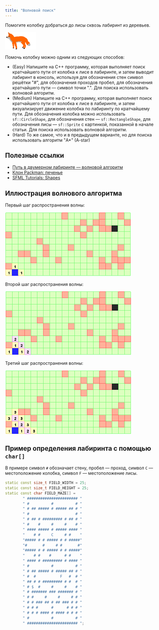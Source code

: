 ```yaml
---
title: "Волновой поиск"
---
```


Помогите колобку добраться до лисы сквозь лабиринт из деревьев.

![Картинка лисы](assets/fox.svg/fox_standing.png)

Помочь колобку можно одним из следующих способов:

- (Easy) Напишите на C++ программу, которая выполняет поиск кратчайшего пути от колобка к лисе в лабиринте, и затем выводит лабиринт в консоль, используя для обозначения стен символ решётки "#", для обозначения проходов пробел, для обозначения кратчайшего пути &mdash; символ точки ".". Для поиска использовать волновой алгоритм.
- (Medium) Напишите на C++ программу, которая выполняет поиск кратчайшего пути от колобка к лисе в лабиринте, и затем визуализирует движение колобка по лабиринту по кратчайшему пути. Для обозначения колобка можно использовать `sf::CircleShape`, для обозначения стен &mdash; `sf::RectangleShape`, для обозначения лисы &mdash; `sf::Sprite` с картинкой, показанной в начале статьи. Для поиска использовать волновой алгоритм.
- (Hard) То же самое, что и в предыдущем варианте, но для поиска использовать алгоритм "A*" (A-star)

## Полезные ссылки

- [Путь в двумерном лабиринте &mdash; волновой алгоритм](http://algolist.manual.ru/games/wavealg.php)
- [Клон Packman: печенье](https://ps-group.github.io/packman/6.html)
- [SFML Tutorials: Shapes](http://www.sfml-dev.org/tutorials/2.4/graphics-shape.php)

## Иллюстрация волнового алгоритма

Первый шаг распространения волны:

![Иллюстрация](img/wv3.png)

Второй шаг распространения волны:

![Иллюстрация](img/wv4.png)

Третий шаг распространения волны:

![Иллюстрация](img/wv5.png)

## Пример определения лабиринта с помощью `char[]`

В примере символ `#` обозначает стену, пробел &mdash; проход, символ `C` &mdash; местоположение колобка, символ `F` &mdash; местоположение лисы.

```cpp
static const size_t FIELD_WIDTH = 25;
static const size_t FIELD_HEIGHT = 25;
static const char FIELD_MAZE[] =
        " ####################### "
        " #          #          # "
        " # ## ##### # ##### ## # "
        " #                     # "
        " # ## # ######### # ## # "
        " #    #     #     #    # "
        " #### ##### # ##### #### "
        "    # #     C     # #    "
        "##### # # ##### # # #####"
        "#       #     # #       #"
        "##### # # ##### # # #####"
        "    # #    #      # #    "
        " #### # ######### # #### "
        " #          #          # "
        " # ## ##### # ##### ## # "
        " #  #           F   #  # "
        " ## # # ######### # #  # "
        " # $  #     #     #    # "
        " # ####### ### ####### # "
        " # #     #     #     # # "
        " # # ### ## # ## ### # # "
        " # # #      #      # # # "
        " # # # #### # #### # # # "
        " #          #          # "
        " ####################### ";
```
